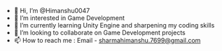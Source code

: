 - 👋 Hi, I’m @Himanshu0047
- 👀 I’m interested in Game Development
- 🌱 I’m currently learning Unity Engine and sharpening my coding skills
- 💞️ I’m looking to collaborate on Game Development projects
- 📫 How to reach me : Email - sharmahimanshu.7699@gmail.com

<!---
Himanshu0047/Himanshu0047 is a ✨ special ✨ repository because its `README.md` (this file) appears on your GitHub profile.
You can click the Preview link to take a look at your changes.
--->
